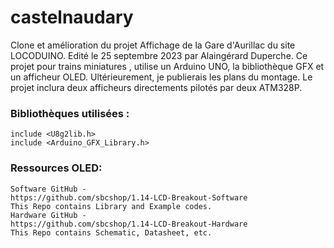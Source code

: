 # castelnaudary
Clone et amélioration du projet Affichage de la Gare d'Aurillac du site LOCODUINO.
Edité le 25 septembre 2023 par Alaingérard Duperche.
Ce projet pour trains miniatures , utilise un Arduino UNO, la bibliothèque GFX et un afficheur OLED.
Ultérieurement, je publierais les plans du montage.
Le projet inclura deux afficheurs directements pilotés par deux ATM328P.
### Bibliothèques utilisées :
```
include <U8g2lib.h>
include <Arduino_GFX_Library.h>
```
### Ressources OLED:
```
Software GitHub -
https://github.com/sbcshop/1.14-LCD-Breakout-Software
This Repo contains Library and Example codes.
Hardware GitHub -
https://github.com/sbcshop/1.14-LCD-Breakout-Hardware
This Repo contains Schematic, Datasheet, etc.
```
